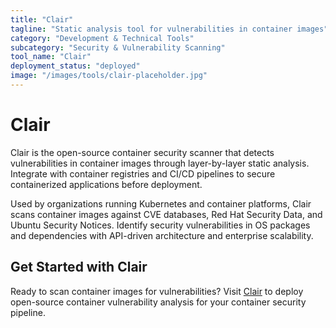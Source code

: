 ```yaml
---
title: "Clair"
tagline: "Static analysis tool for vulnerabilities in container images"
category: "Development & Technical Tools"
subcategory: "Security & Vulnerability Scanning"
tool_name: "Clair"
deployment_status: "deployed"
image: "/images/tools/clair-placeholder.jpg"
---
```


# Clair

Clair is the open-source container security scanner that detects vulnerabilities in container images through layer-by-layer static analysis. Integrate with container registries and CI/CD pipelines to secure containerized applications before deployment.

Used by organizations running Kubernetes and container platforms, Clair scans container images against CVE databases, Red Hat Security Data, and Ubuntu Security Notices. Identify security vulnerabilities in OS packages and dependencies with API-driven architecture and enterprise scalability.

## Get Started with Clair

Ready to scan container images for vulnerabilities? Visit [Clair](https://github.com/quay/clair) to deploy open-source container vulnerability analysis for your container security pipeline.